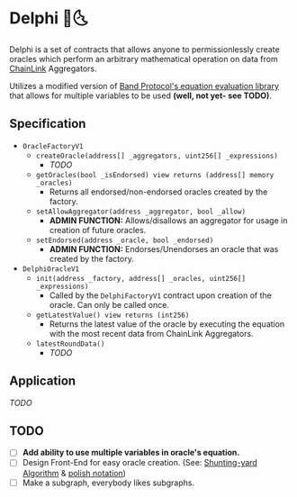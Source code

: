 # Delphi 🔮🌜

Delphi is a set of contracts that allows anyone to permissionlessly create
oracles which perform an arbitrary mathematical operation on data from
[ChainLink](https://chain.link/) Aggregators.

Utilizes a modified version of [Band Protocol's equation evaluation library](https://medium.com/bandprotocol/encoding-and-evaluating-mathematical-expression-in-solidity-f1bb062fa86e)
that allows for multiple variables to be used **(well, not yet- see TODO)**. 

## Specification
* `OracleFactoryV1`
  * `createOracle(address[] _aggregators, uint256[] _expressions)`
    * _TODO_
  * `getOracles(bool _isEndorsed) view returns (address[] memory _oracles)`
    * Returns all endorsed/non-endorsed oracles created by the factory.
  * `setAllowAggregator(address _aggregator, bool _allow)`
    * **ADMIN FUNCTION:** Allows/disallows an aggregator for usage in creation of future oracles.
  * `setEndorsed(address _oracle, bool _endorsed)`
    * **ADMIN FUNCTION:** Endorses/Unendorses an oracle that was created by the factory.
* `DelphiOracleV1`
  * `init(address _factory, address[] _oracles, uint256[] _expressions)`
    * Called by the `DelphiFactoryV1` contract upon creation of the oracle. Can only be called once.
  * `getLatestValue() view returns (int256)`
    * Returns the latest value of the oracle by executing the equation with the most recent data from ChainLink Aggregators.
  * `latestRoundData()`
    * _TODO_

## Application
*TODO*

## TODO
- [ ] **Add ability to use multiple variables in oracle's equation.**
- [ ] Design Front-End for easy oracle creation. (See: [Shunting-yard Algorithm](https://en.wikipedia.org/wiki/Shunting-yard_algorithm) & [polish notation](https://en.wikipedia.org/wiki/Polish_notation))
- [ ] Make a subgraph, everybody likes subgraphs.
